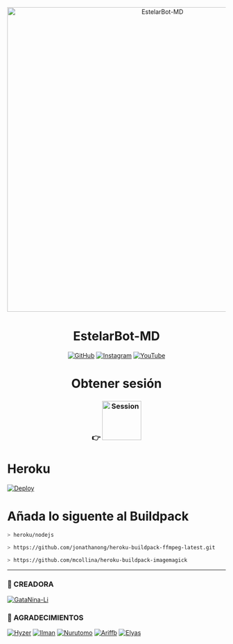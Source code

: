 <div align="center">
<img src="https://i.imgur.com/NiPH3Ze.jpeg" alt="EstelarBot-MD" width="700" />

</p>
<h1 align="center">EstelarBot-MD</h1>

>
>
>
</div>
<p align="center">
  <a href="https://github.com/GataNina-Li"><img title="GitHub" src="https://img.shields.io/badge/GitHub-100000?style=for-the-badge&logo=github&logoColor=white" /></a>
  <a href="https://www.instagram.com/gata_dios"><img title="Instagram" src="https://img.shields.io/badge/Instagram-E4405F?style=for-the-badge&logo=instagram&logoColor=white" /></a>
  <a href="https://youtube.com/channel/UCpNU4eY7eiI0ve05CssjdbA"><img title="YouTube" src="https://img.shields.io/badge/YouTube-FF0000?style=for-the-badge&logo=youtube&logoColor=white" /></a>
  <h4 align="center">
  <a
</h4>
</p>

# Obtener sesión
### 👉 <a href="https://replit.com/@GataNina-Li/Session-Md?lita=1&outputonly=1#.replit"><img title="Session" src="https://blog.replit.com/images/logo.png" width="90" /></a> 

# Heroku
[![Deploy](https://www.herokucdn.com/deploy/button.svg)](https://heroku.com/deploy?template=https://github.com/GataNina-Li/EstelarBot-MD)


# Añada lo siguente al Buildpack
```bash
> heroku/nodejs
```
```bash
> https://github.com/jonathanong/heroku-buildpack-ffmpeg-latest.git
```
```bash
> https://github.com/mcollina/heroku-buildpack-imagemagick
```
-----
### 🌟 CREADORA 
[![GataNina-Li](https://github.com/GataNina-Li.png?size=100)](https://github.com/GataNina-Li) 

### 🌟 AGRADECIMIENTOS
[![Hyzer](https://github.com/Hyzerr.png?size=100)](https://github.com/Hyzerr)
[![Ilman](https://github.com/ilmanhdyt.png?size=100)](https://github.com/ilmanhdyt)
[![Nurutomo](https://github.com/Nurutomo.png?size=100)](https://github.com/Nurutomo)
[![Ariffb](https://github.com/ariffb25.png?size=100)](https://github.com/ariffb25)
[![Elyas](https://github.com/Paquito1923.png?size=100)](https://github.com/Paquito1923)
